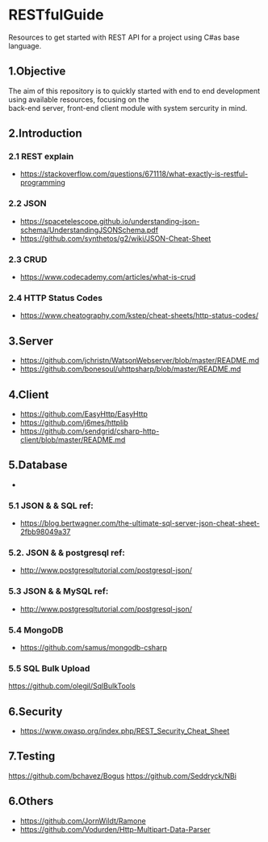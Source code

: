 # RESTfulGuide
Resources to get started with REST API for a project using C#as base language.

## 1.Objective
The aim of this repository is to quickly started with end to end development using available resources, focusing on the  
back-end server, front-end client module with system sercurity in mind. 

## 2.Introduction
### 2.1 REST explain
- https://stackoverflow.com/questions/671118/what-exactly-is-restful-programming

### 2.2 JSON 
- https://spacetelescope.github.io/understanding-json-schema/UnderstandingJSONSchema.pdf
- https://github.com/synthetos/g2/wiki/JSON-Cheat-Sheet

### 2.3 CRUD 
- https://www.codecademy.com/articles/what-is-crud


### 2.4 HTTP Status Codes
- https://www.cheatography.com/kstep/cheat-sheets/http-status-codes/


## 3.Server
- https://github.com/jchristn/WatsonWebserver/blob/master/README.md
- https://github.com/bonesoul/uhttpsharp/blob/master/README.md
  
  
## 4.Client
- https://github.com/EasyHttp/EasyHttp
- https://github.com/j6mes/httplib
- https://github.com/sendgrid/csharp-http-client/blob/master/README.md


## 5.Database
 - 
### 5.1 JSON & & SQL ref:
- https://blog.bertwagner.com/the-ultimate-sql-server-json-cheat-sheet-2fbb98049a37
### 5.2. JSON & & postgresql ref:
- http://www.postgresqltutorial.com/postgresql-json/
### 5.3 JSON & & MySQL ref:
- http://www.postgresqltutorial.com/postgresql-json/
### 5.4 MongoDB
- https://github.com/samus/mongodb-csharp
### 5.5 SQL Bulk Upload
https://github.com/olegil/SqlBulkTools

## 6.Security
- https://www.owasp.org/index.php/REST_Security_Cheat_Sheet


## 7.Testing
https://github.com/bchavez/Bogus
https://github.com/Seddryck/NBi


## 6.Others
- https://github.com/JornWildt/Ramone
- https://github.com/Vodurden/Http-Multipart-Data-Parser


